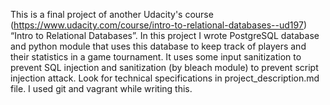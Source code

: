This is a final project of another Udacity's course (https://www.udacity.com/course/intro-to-relational-databases--ud197) “Intro to Relational Databases”. In this project I wrote PostgreSQL database and python module that uses this database to keep track of players and their statistics in a game tournament. It uses some input sanitization to prevent SQL injection and sanitization (by bleach module) to prevent script injection attack. Look for technical specifications in project_description.md file. I used git and vagrant while writing this.
